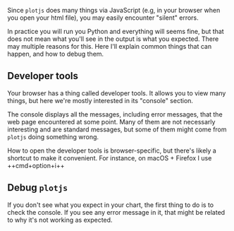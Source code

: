 Since `plotjs` does many things via JavaScript (e.g, in your browser when you open your html file), you may easily encounter "silent" errors.

In practice you will run you Python and everything will seems fine, but that does not mean what you'll see in the output is what you expected. There may multiple reasons for this. Here I'll explain common things that can happen, and how to debug them.

## Developer tools

Your browser has a thing called developer tools. It allows you to view many things, but here we're mostly interested in its "console" section.

The console displays all the messages, including error messages, that the web page encountered at some point. Many of them are not necessarly interesting and are standard messages, but some of them might come from `plotjs` doing something wrong.

How to open the developer tools is browser-specific, but there's likely a shortcut to make it convenient. For instance, on macOS + Firefox I use ++cmd+option+i++

## Debug `plotjs`

If you don't see what you expect in your chart, the first thing to do is to check the console. If you see any error message in it, that might be related to why it's not working as expected.
